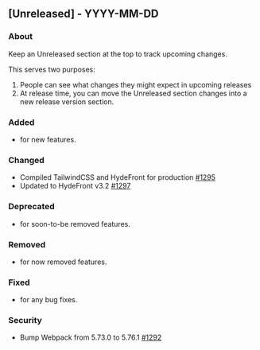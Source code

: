 ## [Unreleased] - YYYY-MM-DD

### About

Keep an Unreleased section at the top to track upcoming changes.

This serves two purposes:

1. People can see what changes they might expect in upcoming releases
2. At release time, you can move the Unreleased section changes into a new release version section.

### Added
- for new features.

### Changed
- Compiled TailwindCSS and HydeFront for production [#1295](https://github.com/hydephp/develop/pull/1295)
- Updated to HydeFront v3.2 [#1297](https://github.com/hydephp/develop/pull/1297)

### Deprecated
- for soon-to-be removed features.

### Removed
- for now removed features.

### Fixed
- for any bug fixes.

### Security
- Bump Webpack from 5.73.0 to 5.76.1 [#1292](https://github.com/hydephp/develop/pull/1292)
